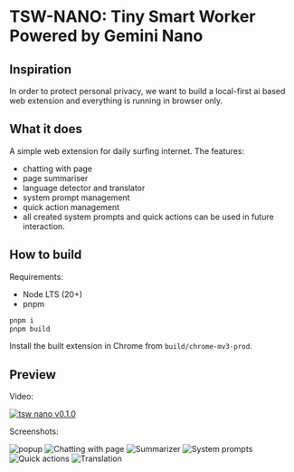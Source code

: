 # TSW-NANO: Tiny Smart Worker Powered by Gemini Nano

## Inspiration

In order to protect personal privacy, we want to build a local-first ai based web extension and everything is running in browser only.

## What it does

A simple web extension for daily surfing internet. The features:

- chatting with page
- page summariser
- language detector and translator
- system prompt management
- quick action management
- all created system prompts and quick actions can be used in future interaction.

## How to build

Requirements:

- Node LTS (20+)
- pnpm

```sh
pnpm i
pnpm build
```

Install the built extension in Chrome from `build/chrome-mv3-prod`.

## Preview

Video:

[![tsw nano v0.1.0](https://img.youtube.com/vi/h7DEerTfbl8/0.jpg)](https://www.youtube.com/watch?v=h7DEerTfbl8 "tsw nano v0.1.0")

Screenshots:

![popup](https://d112y698adiu2z.cloudfront.net/photos/production/software_photos/003/155/540/datas/original.png)
![Chatting with page](https://d112y698adiu2z.cloudfront.net/photos/production/software_photos/003/155/541/datas/original.png)
![Summarizer](https://d112y698adiu2z.cloudfront.net/photos/production/software_photos/003/155/542/datas/original.png)
![System prompts](https://d112y698adiu2z.cloudfront.net/photos/production/software_photos/003/155/543/datas/original.png)
![Quick actions](https://d112y698adiu2z.cloudfront.net/photos/production/software_photos/003/155/545/datas/original.png)
![Translation](https://d112y698adiu2z.cloudfront.net/photos/production/software_photos/003/155/554/datas/original.png)
